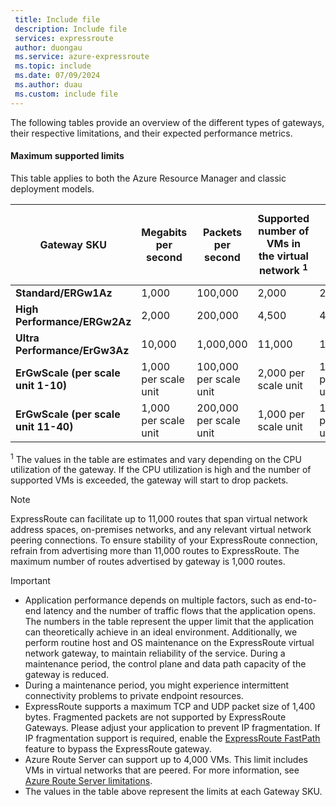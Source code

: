 ```yaml
---
 title: Include file
 description: Include file
 services: expressroute
 author: duongau
 ms.service: azure-expressroute
 ms.topic: include
 ms.date: 07/09/2024
 ms.author: duau
 ms.custom: include file
---
```


The following tables provide an overview of the different types of gateways, their respective limitations, and their expected performance metrics.


#### Maximum supported limits

This table applies to both the Azure Resource Manager and classic deployment models.

| Gateway SKU | Megabits per second | Packets per second | Supported number of VMs in the virtual network <sup>1</sup> | Flow count limit | Number of routes learned by gateway |
|--|--|--|--|--|--|
| **Standard/ERGw1Az** | 1,000 | 100,000 | 2,000 | 200,000 | 4,000 |
| **High Performance/ERGw2Az** | 2,000 | 200,000 | 4,500 | 400,000 | 9,500 |
| **Ultra Performance/ErGw3Az** | 10,000 | 1,000,000 | 11,000 | 1,000,000 | 9,500 |
| **ErGwScale (per scale unit 1-10)** | 1,000 per scale unit | 100,000 per scale unit | 2,000 per scale unit | 100,000 per scale unit | 9,500 total per gateway
| **ErGwScale (per scale unit 11-40)** | 1,000 per scale unit | 200,000 per scale unit | 1,000 per scale unit | 100,000 per scale unit | 9,500 total per gateway

<sup>1</sup> The values in the table are estimates and vary depending on the CPU utilization of the gateway. If the CPU utilization is high and the number of supported VMs is exceeded, the gateway will start to drop packets.
> [!NOTE]
> ExpressRoute can facilitate up to 11,000 routes that span virtual network address spaces, on-premises networks, and any relevant virtual network peering connections. To ensure stability of your ExpressRoute connection, refrain from advertising more than 11,000 routes to ExpressRoute. The maximum number of routes advertised by gateway is 1,000 routes.

> [!IMPORTANT]
> * Application performance depends on multiple factors, such as end-to-end latency and the number of traffic flows that the application opens. The numbers in the table represent the upper limit that the application can theoretically achieve in an ideal environment. Additionally, we perform routine host and OS maintenance on the ExpressRoute virtual network gateway, to maintain reliability of the service. During a maintenance period, the control plane and data path capacity of the gateway is reduced.
> * During a maintenance period, you might experience intermittent connectivity problems to private endpoint resources.
> * ExpressRoute supports a maximum TCP and UDP packet size of 1,400 bytes. Fragmented packets are not supported by ExpressRoute Gateways. Please adjust your application to prevent IP fragmentation. If IP fragmentation support is required, enable the [ExpressRoute FastPath](/azure/expressroute/about-fastpath) feature to bypass the ExpressRoute gateway.
> * Azure Route Server can support up to 4,000 VMs. This limit includes VMs in virtual networks that are peered. For more information, see [Azure Route Server limitations](/azure/route-server/overview#route-server-limits).
> * The values in the table above represent the limits at each Gateway SKU.
